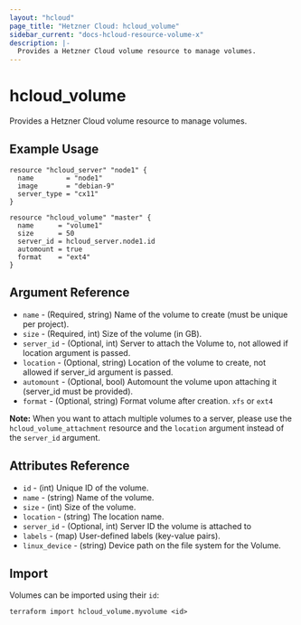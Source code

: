 ```yaml
---
layout: "hcloud"
page_title: "Hetzner Cloud: hcloud_volume"
sidebar_current: "docs-hcloud-resource-volume-x"
description: |-
  Provides a Hetzner Cloud volume resource to manage volumes.
---
```


# hcloud_volume

Provides a Hetzner Cloud volume resource to manage volumes.

## Example Usage

```hcl
resource "hcloud_server" "node1" {
  name        = "node1"
  image       = "debian-9"
  server_type = "cx11"
}

resource "hcloud_volume" "master" {
  name      = "volume1"
  size      = 50
  server_id = hcloud_server.node1.id
  automount = true
  format    = "ext4"
}
```

## Argument Reference

- `name` - (Required, string) Name of the volume to create (must be unique per project).
- `size` - (Required, int) Size of the volume (in GB).
- `server_id` - (Optional, int) Server to attach the Volume to, not allowed if location argument is passed.
- `location` - (Optional, string) Location of the volume to create, not allowed if server_id argument is passed.
- `automount` - (Optional, bool) Automount the volume upon attaching it (server_id must be provided).
- `format` - (Optional, string) Format volume after creation. `xfs` or `ext4`

**Note:** When you want to attach multiple volumes to a server, please use the `hcloud_volume_attachment` resource and the `location` argument instead of the `server_id` argument.

## Attributes Reference

- `id` - (int) Unique ID of the volume.
- `name` - (string) Name of the volume.
- `size` - (int) Size of the volume.
- `location` - (string) The location name.
- `server_id` - (Optional, int) Server ID the volume is attached to
- `labels` - (map) User-defined labels (key-value pairs).
- `linux_device` - (string) Device path on the file system for the Volume.

## Import

Volumes can be imported using their `id`:

```
terraform import hcloud_volume.myvolume <id>
```

